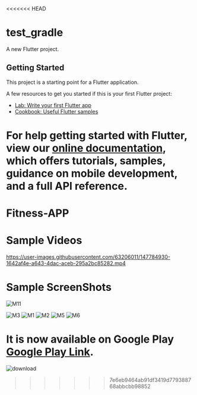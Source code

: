 <<<<<<< HEAD
# test_gradle

A new Flutter project.

## Getting Started

This project is a starting point for a Flutter application.

A few resources to get you started if this is your first Flutter project:

- [Lab: Write your first Flutter app](https://flutter.dev/docs/get-started/codelab)
- [Cookbook: Useful Flutter samples](https://flutter.dev/docs/cookbook)

For help getting started with Flutter, view our
[online documentation](https://flutter.dev/docs), which offers tutorials,
samples, guidance on mobile development, and a full API reference.
=======
# Fitness-APP


# Sample Videos


https://user-images.githubusercontent.com/63206011/147784930-1642af4e-a643-4dac-aceb-295a2bc85282.mp4


# Sample ScreenShots

![M11](https://user-images.githubusercontent.com/63206011/147784897-92417175-640f-4276-bff9-bc32df74a9a6.png)

![M3](https://user-images.githubusercontent.com/63206011/147784926-acf043e4-b35c-4560-bd7e-620717137b3f.png)
![M1](https://user-images.githubusercontent.com/63206011/147784907-20a0054f-ad4d-413a-98d5-5bf48d1557e7.png)
![M2](https://user-images.githubusercontent.com/63206011/147784920-af6b59d4-9d36-44c1-a9f2-94d88e104934.png)
![M5](https://user-images.githubusercontent.com/63206011/147784974-86119590-3ea1-43d3-a5d0-60a2f9c8d3f9.png)
![M6](https://user-images.githubusercontent.com/63206011/147784988-389d2636-d6a1-4a15-a8ea-e260610a011e.png)


# It is now available on Google Play  [Google Play Link](https://play.google.com/store/apps/details?id=com.MRcode.Fitness).

![download](https://user-images.githubusercontent.com/63206011/147785082-f00d827e-83b8-445c-8089-39d92d2175b1.png)





>>>>>>> 7e6eb9464ab91df3419d779388768abbcbb98852
